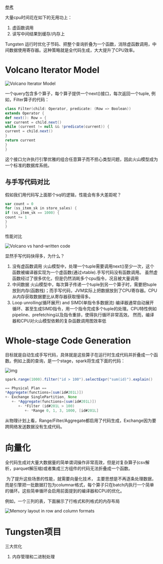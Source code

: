[参考](https://www.databricks.com/blog/2016/05/23/apache-spark-as-a-compiler-joining-a-billion-rows-per-second-on-a-laptop.html)

大量cpu时间花在如下的无用功上：

1. 虚函数调用
2. 读写中间结果到缓存/内存上

Tungsten 运行时优化子节码、把整个查询折叠为一个函数，消除虚函数调用，中间数据使用寄存器。这种策略就是全代码生成，大大提升了CPU效率。

# Volcano Iterator Model

![Volcano Iterator Model](https://piggo-picture.oss-cn-hangzhou.aliyuncs.com/volcano-iterator-model.png)

一个query包含多个算子，每个算子提供一个next()接口，每次返回一个tuple, 例如，Filter算子的代码：

```scala
class Filter(child: Operator, predicate: (Row => Boolean))
extends Operator {
def next(): Row = {
var current = child.next()
while (current != null && !predicate(current)) {
current = child.next()
}
return current
}
}
```

这个接口允许执行引擎优雅的组合任意算子而不担心类型问题，因此火山模型成为一个标准的数据库系统。

## 与手写代码对比

假如我们用代码写上面那个sql的逻辑，性能会有多大差距呢？ 

```scala
var count = 0
for (ss_item_sk in store_sales) {
if (ss_item_sk == 1000) {
count += 1
}
}
```

性能对比

![Volcano vs hand-written code](https://piggo-picture.oss-cn-hangzhou.aliyuncs.com/volcano-vs-hand-written-code-1024x397.png)

显然手写代码快得多，为什么？

1. 没有虚函数调用
   火山模型中，处理一个tuple需要调用next()至少一次，这个函数被编译器实现为一个虚函数(通过vtable).手写代码没有函数调用。 虽然虚函数经过了很多优化，但是仍然消耗多个cpu指令，况且被大量调用
2. 中间数据
   火山模型中，每次算子传递一个tuple到另一个算子时，需要把tuple放到内存(函数栈)；而手写代码，JVM实际上把数据放到了CPU寄存器。CPU从内存获取数据要比从寄存器获取慢得多。
3. Loop unrolling(循环展开) and SIMD(单指令多数据流)
   编译器通常自动展开循环、甚至生成SIMD指令，用一个指令完成多个tuple的处理。CPU特性例如pipeline、prefetching以及指令重排，使得执行循环非常高效。 然而，编译器和CPU对火山模型依赖的复杂函数调用图效率低

# Whole-stage Code Generation

目标就是自动生成手写代码，具体就是这些算子在运行时生成代码并折叠成一个函数。例如上面的查询，是一个stage，spark将生成下面的代码：

![img](https://piggo-picture.oss-cn-hangzhou.aliyuncs.com/whole-stage-code-generation-model.png)

```scala
spark.range(1000).filter("id > 100").selectExpr("sum(id)").explain()

== Physical Plan ==
*Aggregate(functions=[sum(id#201L)])
+- Exchange SinglePartition, None
   +- *Aggregate(functions=[sum(id#201L)])
      +- *Filter (id#201L > 100)
         +- *Range 0, 1, 3, 1000, [id#201L]
```

从物理计划上看，Range/Filter/Aggregate都启用了代码生成，Exchange因为要跨网络发送数据没有生成代码。





# 向量化

​        全代码生成对大量大数据量的简单谓词操作非常高效，但是对复杂算子(csv解析，parquet解压缩)或者集成三方组件的代码无法折叠成一个函数。

​        为了提升这些场景的性能，就需要向量化技术， 主要思想是不再逐条处理数据，而是引擎把一批数据打包为columnar格式，每个算子只在batch内执行一个简单的循环。这些简单循环会启用前面提到的编译器和CPU的优化。

例如，一个三列的表，下面展示了行格式和列格式的内存布局

![Memory layout in row and column formats](https://piggo-picture.oss-cn-hangzhou.aliyuncs.com/memory-layout-in-row-and-column-formats.png)

# Tungsten项目

三大优化

1.  内存管理和二进制处理
   